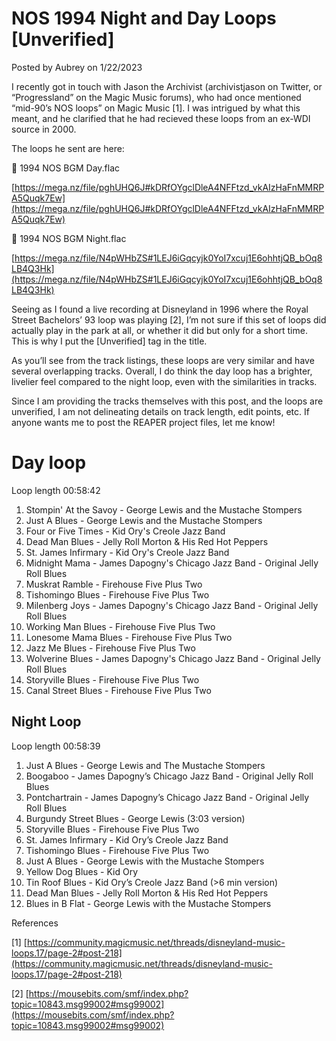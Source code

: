 # NOS 1994 Night and Day Loops [Unverified]

Posted by Aubrey on 1/22/2023

I recently got in touch with Jason the Archivist (archivistjason on Twitter, or “Progressland” on the Magic Music forums), who had once mentioned “mid-90’s NOS loops” on Magic Music [1]. I was intrigued by what this meant, and he clarified that he had recieved these loops from an ex-WDI source in 2000.

The loops he sent are here:

<aside>
📌 1994 NOS BGM Day.flac

[https://mega.nz/file/pghUHQ6J#kDRfOYgclDleA4NFFtzd_vkAIzHaFnMMRPA5Quqk7Ew](https://mega.nz/file/pghUHQ6J#kDRfOYgclDleA4NFFtzd_vkAIzHaFnMMRPA5Quqk7Ew)

</aside>

<aside>
📌 1994 NOS BGM Night.flac

[https://mega.nz/file/N4pWHbZS#1LEJ6iGqcyjk0YoI7xcuj1E6ohhtjQB_bOq8LB4Q3Hk](https://mega.nz/file/N4pWHbZS#1LEJ6iGqcyjk0YoI7xcuj1E6ohhtjQB_bOq8LB4Q3Hk)

</aside>

Seeing as I found a live recording at Disneyland in 1996 where the Royal Street Bachelors’ 93 loop was playing [2], I’m not sure if this set of loops did actually play in the park at all, or whether it did but only for a short time. This is why I put the [Unverified] tag in the title.

As you’ll see from the track listings, these loops are very similar and have several overlapping tracks. Overall, I do think the day loop has a brighter, livelier feel compared to the night loop, even with the similarities in tracks.

Since I am providing the tracks themselves with this post, and the loops are unverified, I am not delineating details on track length, edit points, etc. If anyone wants me to post the REAPER project files, let me know!

# Day loop

Loop length 00:58:42

1. Stompin' At the Savoy - George Lewis and the Mustache Stompers
2. Just A Blues - George Lewis and the Mustache Stompers
3. Four or Five Times - Kid Ory's Creole Jazz Band
4. Dead Man Blues - Jelly Roll Morton & His Red Hot Peppers
5. St. James Infirmary - Kid Ory's Creole Jazz Band
6. Midnight Mama - James Dapogny's Chicago Jazz Band - Original Jelly Roll Blues
7. Muskrat Ramble - Firehouse Five Plus Two
8. Tishomingo Blues - Firehouse Five Plus Two
9. Milenberg Joys - James Dapogny's Chicago Jazz Band - Original Jelly Roll Blues
10. Working Man Blues - Firehouse Five Plus Two
11. Lonesome Mama Blues - Firehouse Five Plus Two
12. Jazz Me Blues - Firehouse Five Plus Two
13. Wolverine Blues - James Dapogny's Chicago Jazz Band - Original Jelly Roll Blues
14. Storyville Blues - Firehouse Five Plus Two
15. Canal Street Blues - Firehouse Five Plus Two

## Night Loop

Loop length 00:58:39

1. Just A Blues - George Lewis and The Mustache Stompers
2. Boogaboo - James Dapogny’s Chicago Jazz Band - Original Jelly Roll Blues
3. Pontchartrain - James Dapogny’s Chicago Jazz Band - Original Jelly Roll Blues
4. Burgundy Street Blues - George Lewis (3:03 version)
5. Storyville Blues - Firehouse Five Plus Two
6. St. James Infirmary - Kid Ory’s Creole Jazz Band
7. Tishomingo Blues - Firehouse Five Plus Two
8. Just A Blues - George Lewis with the Mustache Stompers
9. Yellow Dog Blues - Kid Ory
10. Tin Roof Blues - Kid Ory’s Creole Jazz Band (>6 min version)
11. Dead Man Blues - Jelly Roll Morton & His Red Hot Peppers
12. Blues in B Flat - George Lewis with the Mustache Stompers

References

[1] [https://community.magicmusic.net/threads/disneyland-music-loops.17/page-2#post-218](https://community.magicmusic.net/threads/disneyland-music-loops.17/page-2#post-218)

[2] [https://mousebits.com/smf/index.php?topic=10843.msg99002#msg99002](https://mousebits.com/smf/index.php?topic=10843.msg99002#msg99002)